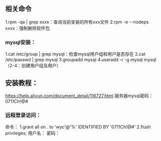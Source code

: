 ## 相关命令
1.rpm -qa | grep xxxx：查询当前安装的所有xxx文件
2.rpm -e --nodeps xxxx：强制删除软件包

### mysql安装：
1.cat /etc/group | grep mysql：检查mysql用户组和用户是否存在
2.cat /etc/passwd | grep mysql
3.groupadd mysql
4.useradd -r -g  mysql mysql  （2-4：创建用户组及用户）

## 安装教程：
https://help.aliyun.com/document_detail/116727.html
服务器mysql密码：0711Ch!@#

### 远程登录访问：
命令：
1.grant all on *.* to 'wyc'@'%' IDENTIFIED BY '0711Ch!@#'
2.flush privileges;
用户名：
密码：